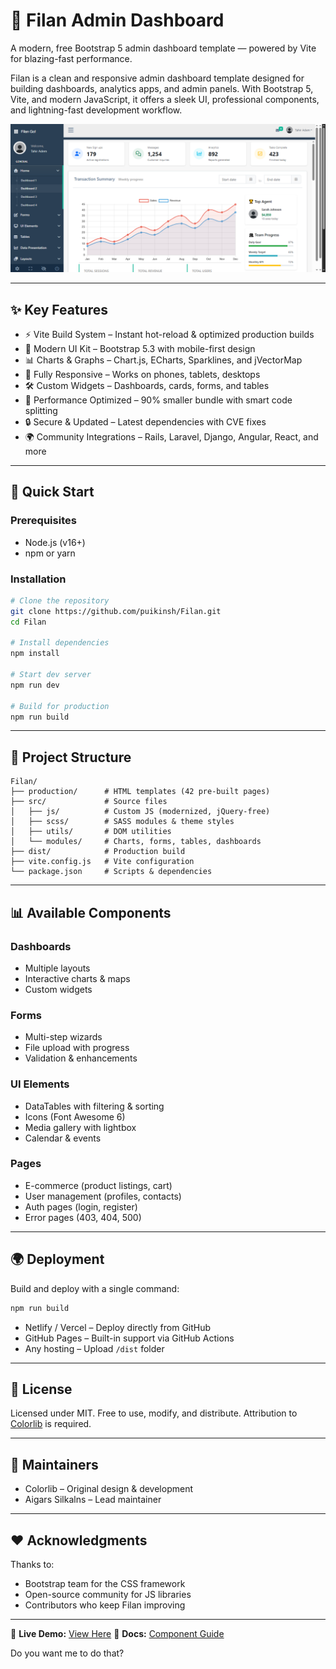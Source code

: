 # 🌟 Filan Admin Dashboard

A modern, free Bootstrap 5 admin dashboard template — powered by Vite for blazing-fast performance.

Filan is a clean and responsive admin dashboard template designed for building dashboards, analytics apps, and admin panels. With Bootstrap 5, Vite, and modern JavaScript, it offers a sleek UI, professional components, and lightning-fast development workflow.

![Dashboard Screenshot](./production/images/screenshot1.png "Filan Admin Dashboard Screenshot")

---

## ✨ Key Features

* ⚡ Vite Build System – Instant hot-reload & optimized production builds
* 🎨 Modern UI Kit – Bootstrap 5.3 with mobile-first design
* 📊 Charts & Graphs – Chart.js, ECharts, Sparklines, and jVectorMap
* 📱 Fully Responsive – Works on phones, tablets, desktops
* 🛠️ Custom Widgets – Dashboards, cards, forms, and tables
* 🚀 Performance Optimized – 90% smaller bundle with smart code splitting
* 🔒 Secure & Updated – Latest dependencies with CVE fixes
* 🌍 Community Integrations – Rails, Laravel, Django, Angular, React, and more

---

## 🚀 Quick Start

### Prerequisites

* Node.js (v16+)
* npm or yarn

### Installation

```bash
# Clone the repository
git clone https://github.com/puikinsh/Filan.git
cd Filan

# Install dependencies
npm install

# Start dev server
npm run dev

# Build for production
npm run build
```

---

## 📂 Project Structure

```
Filan/
├── production/      # HTML templates (42 pre-built pages)
├── src/             # Source files
│   ├── js/          # Custom JS (modernized, jQuery-free)
│   ├── scss/        # SASS modules & theme styles
│   ├── utils/       # DOM utilities
│   └── modules/     # Charts, forms, tables, dashboards
├── dist/            # Production build
├── vite.config.js   # Vite configuration
└── package.json     # Scripts & dependencies
```

---

## 📊 Available Components

### Dashboards

* Multiple layouts
* Interactive charts & maps
* Custom widgets

### Forms

* Multi-step wizards
* File upload with progress
* Validation & enhancements

### UI Elements

* DataTables with filtering & sorting
* Icons (Font Awesome 6)
* Media gallery with lightbox
* Calendar & events

### Pages

* E-commerce (product listings, cart)
* User management (profiles, contacts)
* Auth pages (login, register)
* Error pages (403, 404, 500)

---

## 🌍 Deployment

Build and deploy with a single command:

```bash
npm run build
```

* Netlify / Vercel – Deploy directly from GitHub
* GitHub Pages – Built-in support via GitHub Actions
* Any hosting – Upload `/dist` folder

---

## 📜 License

Licensed under MIT.
Free to use, modify, and distribute.
Attribution to [Colorlib](https://colorlib.com/) is required.

---

## 👥 Maintainers

* Colorlib – Original design & development
* Aigars Silkalns – Lead maintainer

---

## ❤️ Acknowledgments

Thanks to:

* Bootstrap team for the CSS framework
* Open-source community for JS libraries
* Contributors who keep Filan improving

---

📌 **Live Demo:** [View Here](https://colorlib.com/polygon/Filan/index.html)
📖 **Docs:** [Component Guide](https://colorlibhq.github.io/Filan/)

Do you want me to do that?
